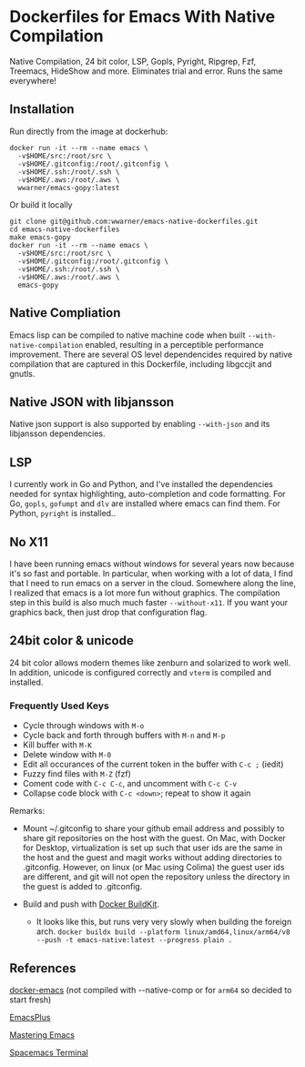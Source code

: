 Dockerfiles for Emacs With Native Compilation
=============================================

Native Compilation, 24 bit color, LSP, Gopls, Pyright, Ripgrep, Fzf,
Treemacs, HideShow and more. Eliminates trial and error. Runs the same
everywhere!

## Installation

Run directly from the image at dockerhub:

	docker run -it --rm --name emacs \
	  -v$HOME/src:/root/src \
	  -v$HOME/.gitconfig:/root/.gitconfig \
	  -v$HOME/.ssh:/root/.ssh \
	  -v$HOME/.aws:/root/.aws \
	  wwarner/emacs-gopy:latest

Or build it locally

    git clone git@github.com:wwarner/emacs-native-dockerfiles.git
	cd emacs-native-dockerfiles
	make emacs-gopy
	docker run -it --rm --name emacs \
	  -v$HOME/src:/root/src \
	  -v$HOME/.gitconfig:/root/.gitconfig \
	  -v$HOME/.ssh:/root/.ssh \
	  -v$HOME/.aws:/root/.aws \
	  emacs-gopy

## Native Compliation

Emacs lisp can be compiled to native machine code when built
`--with-native-compilation` enabled, resulting in a perceptible
performance improvement. There are several OS level dependencides
required by native compilation that are captured in this Dockerfile,
including libgccjit and gnutls.

## Native JSON with libjansson

Native json support is also supported by enabling `--with-json` and
its libjansson dependencies.

## LSP

I currently work in Go and Python, and I've installed the dependencies
needed for syntax highlighting, auto-completion and code
formatting. For Go, `gopls`, `gofumpt` and `dlv` are installed where
emacs can find them. For Python, `pyright` is installed..

## No X11

I have been running emacs without windows for several years now
because it's so fast and portable. In particular, when working with a
lot of data, I find that I need to run emacs on a server in the
cloud. Somewhere along the line, I realized that emacs is a lot more
fun without graphics. The compilation step in this build is also much
much faster `--without-x11`. If you want your graphics back, then just
drop that configuration flag.

## 24bit color & unicode

24 bit color allows modern themes like zenburn and solarized to work
well. In addition, unicode is configured correctly and `vterm` is
compiled and installed.

### Frequently Used Keys

* Cycle through windows with `M-o`
* Cycle back and forth through buffers with `M-n` and `M-p`
* Kill buffer with `M-K`
* Delete window with `M-0`
* Edit all occurances of the current token in the buffer with `C-c ;` (iedit)
* Fuzzy find files with `M-Z` (fzf)
* Coment code with `C-c C-c`, and uncomment with `C-c C-v`
* Collapse code block with `C-c <down>`; repeat to show it again

Remarks:

* Mount ~/.gitconfig to share your github email address and possibly
  to share git repositories on the host with the guest. On Mac, with
  Docker for Desktop, virtualization is set up such that user ids are
  the same in the host and the guest and magit works without adding
  directories to .gitconfig. However, on linux (or Mac using Colima)
  the guest user ids are different, and git will not open the
  repository unless the directory in the guest is added to .gitconfig.

* Build and push with [Docker BuildKit](https://docs.docker.com/engine/reference/commandline/buildx_build/).
  * It looks like this, but runs very very slowly when building the foreign arch.
  `docker buildx build --platform linux/amd64,linux/arm64/v8 --push -t emacs-native:latest --progress plain .`

## References

[docker-emacs](https://github.com/Silex/docker-emacs) (not compiled
with --native-comp or for `arm64` so decided to start fresh)

[EmacsPlus](https://github.com/d12frosted/homebrew-emacs-plus/blob/master/Formula/emacs-plus%4030.rb)

[Mastering Emacs](https://www.masteringemacs.org/article/speed-up-emacs-libjansson-native-elisp-compilation)

[Spacemacs Terminal](https://github.com/troyp/spacemacs/wiki/Terminal)
